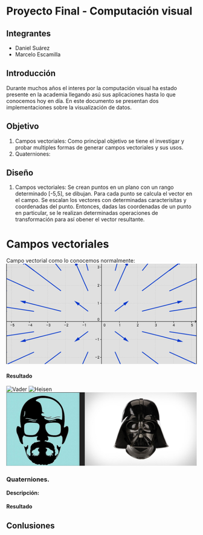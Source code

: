 # Proyecto Final - Computación visual  
## Integrantes
- Daniel Suárez
- Marcelo Escamilla
## Introducción
Durante muchos años el interes por la computación visual ha estado presente en la academia llegando asú sus aplicaciones hasta lo que conocemos hoy en día. En este documento se presentan dos implementaciones sobre la visualización de datos. 

## Objetivo
1. Campos vectoriales: Como principal objetivo se tiene el investigar y probar multiples formas de generar campos vectoriales y sus usos. 
2. Quaterniones: 

## Diseño
1. Campos vectoriales: Se crean puntos en un plano con un rango determinado \[-5,5], se dibujan. Para cada punto se calcula el vector en el campo. Se escalan los vectores con determinadas caracterisitas y coordenadas del punto. Entonces, dadas las coordenadas de un punto en particular, se le realizan determinadas operaciones de transformación para así obener el vector resultante.  

# Campos vectoriales
Campo vectorial como lo conocemos normalmente:  
![VF](CamposVectoriales/Resultados/VectorField.png)

#### Resultado 
![Vader](CamposVectoriales/Resultados/Heisen.gif)
![Heisen](CamposVectoriales/Resultados/vader.gif)
![input](CamposVectoriales/Resultados/Input.png)

### Quaterniones.
**Descripción:** 
#### Resultado



## Conlusiones


